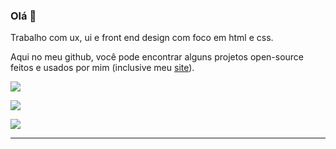 ### Olá 👋

Trabalho com ux, ui e front end design com foco em html e css.

Aqui no meu github, você pode encontrar alguns projetos open-source feitos e usados por mim (inclusive meu [site](https://frrrnd.design)).


[<img src="https://img.shields.io/badge/twitter-00acee.svg">](https://twitter.com/frrrnd)

[<img src="https://img.shields.io/badge/dribbble-ea4c89.svg">](https://dribbble.com/fernando)

[<img src="https://img.shields.io/badge/instagram-222222.svg">](https://instagram.com/frrrnd.design)

---